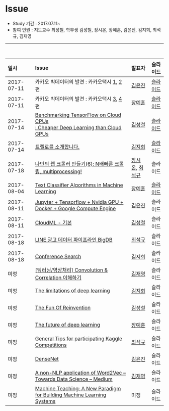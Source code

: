 # Issue

- Study 기간 : 2017.07.11~
- 참여 인원 : 지도교수 최성철, 학부생 김성철, 장시온, 장예훈, 김윤진, 김지희, 최석규, 김재영
<hr>
<br>

| 일시         | Issue                                                                        | 발표자      | 슬라이드 |
| :--------- | :--------------------------------------------------------------------------- | :------- | :--- |
| 2017-07-11 | 카카오 빅데이터의 발견 : 카카오택시 [1](https://brunch.co.kr/@kakao-it/36), [2](https://brunch.co.kr/@kakao-it/37)편                                                    | [김윤진](https://github.com/KimyoonJIn)      | [슬라이드](https://onedrive.live.com/view.aspx?cid=21a6dae40e9a7896&page=view&resid=21a6dae40e9a7896!19886&parId=21a6dae40e9a7896!19863&app=PowerPoint) |
| 2017-07-11 | 카카오 빅데이터의 발견 : 카카오택시 [3](https://brunch.co.kr/@kakao-it/38), [4](https://brunch.co.kr/@kakao-it/39)편                                                    | [장예훈](https://github.com/YeHoonJang)      | [슬라이드](https://onedrive.live.com/?cid=21A6DAE40E9A7896&id=21A6DAE40E9A7896%2119865&parId=21A6DAE40E9A7896%2119863&o=OneUp) |
| 2017-07-14 | [Benchmarking TensorFlow on Cloud CPUs<br>: Cheaper Deep Learning than Cloud GPUs](http://minimaxir.com/2017/07/cpu-or-gpu/) | [김성철](https://github.com/SeongCheol-Kim)      | [슬라이드](https://onedrive.live.com/view.aspx?cid=21a6dae40e9a7896&page=view&resid=21A6DAE40E9A7896!19977&parId=21A6DAE40E9A7896!19863&app=PowerPoint) |
| 2017-07-14 | [트렐로를 소개합니다.](https://spoqa.github.io/2012/01/02/trello.html)                                                                  | [김지희](https://github.com/kjihee)      | [슬라이드](https://onedrive.live.com/view.aspx?cid=21a6dae40e9a7896&page=view&resid=21a6dae40e9a7896!19978&parId=21a6dae40e9a7896!19863&app=PowerPoint) |
| 2017-07-18 | [나만의 웹 크롤러 만들기(6): N배빠른 크롤링, multiprocessing!](https://beomi.github.io/2017/07/05/HowToMakeWebCrawler-with-Multiprocess/)                                 | [장시온](https://github.com/janguck), [최석규](https://github.com/choiseokkyu) | 슬라이드 |
| 2017-08-04 | [Text Classifier Algorithms in Machine Learning](https://slack-redir.net/link?url=https%3A%2F%2Fblog.statsbot.co%2Ftext-classifier-algorithms-in-machine-learning-acc115293278)                               | [장예훈](https://github.com/YeHoonJang)      | [슬라이드](https://onedrive.live.com/view.aspx?cid=21a6dae40e9a7896&page=view&resid=21a6dae40e9a7896!20310&parId=21a6dae40e9a7896!19863&app=PowerPoint) |
| 2017-08-11 | [Jupyter + Tensorflow + Nvidia GPU + Docker + Google Compute Engine](https://medium.com/google-cloud/jupyter-tensorflow-nvidia-gpu-docker-google-compute-engine-4a146f085f17)           | [김윤진](https://github.com/KimyoonJIn)      | 슬라이드 |
| 2017-08-11 | [CloudML - 기본](http://jybaek.tistory.com/654)                                                                | [김성철](https://github.com/SeongCheol-Kim)      | 슬라이드 |
| 2017-08-18 | [LINE 광고 데이터 파이프라인 BigDB](https://engineering.linecorp.com/ko/blog/detail/146)                                                      | [최석규](https://github.com/choiseokkyu)      | 슬라이드 |
| 2017-08-18 | [Conference Search](http://www.confsearch.org/confsearch/)                                                            | [김지희](https://github.com/kjihee)      | 슬라이드 |
| 미정         | [[딮러닝/영상처리] Convolution & Correlation 이해하기](http://www.popit.kr/%eb%94%ae%eb%9f%ac%eb%8b%9d%ec%98%81%ec%83%81%ec%b2%98%eb%a6%ac-convolution-correlation-%ec%9d%b4%ed%95%b4%ed%95%98%ea%b8%b0/)| [김재영](https://github.com/kimjeyoung)      | 슬라이드 |
| 미정         | [The limitations of deep learning](https://blog.keras.io/the-limitations-of-deep-learning.html)                                             | [김지희](https://github.com/kjihee)      | 슬라이드 |
| 미정         | [The Fun Of Reinvention](https://phillyai.github.io/2017-07-02-The-Fun-Of-Reinvention/)                                                       | [김성철](https://github.com/SeongCheol-Kim)      | 슬라이드 |
| 미정         | [The future of deep learning](https://blog.keras.io/the-future-of-deep-learning.html)                                                  | [장예훈](https://github.com/YeHoonJang)      | 슬라이드 |
| 미정         | [General Tips for participating Kaggle Competitions](https://www.slideshare.net/mobile/markpeng/general-tips-for-participating-kaggle-competitions)                           | [최석규](https://github.com/choiseokkyu)      | 슬라이드 |
| 미정         | [DenseNet](https://github.com/YixuanLi/densenet-tensorflow)                                                                     | [김윤진](https://github.com/KimyoonJIn)      | 슬라이드 |
| 미정         | [A non-NLP application of Word2Vec – Towards Data Science – Medium](https://medium.com/towards-data-science/a-non-nlp-application-of-word2vec-c637e35d3668)            | [김재영](https://github.com/kimjeyoung)      | 슬라이드 |
| 미정         | [Machine Teaching: A New Paradigm for Building Machine Learning Systems](https://arxiv.org/abs/1707.06742)       | 미정       | 슬라이드 |
